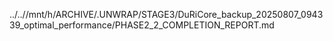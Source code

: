 ../..//mnt/h/ARCHIVE/.UNWRAP/STAGE3/DuRiCore_backup_20250807_094339_optimal_performance/PHASE2_2_COMPLETION_REPORT.md